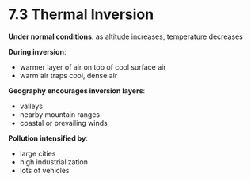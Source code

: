 # 7.3 Thermal Inversion

**Under normal conditions**: as altitude increases, temperature decreases

**During inversion**:

* warmer layer of air on top of cool surface air
* warm air traps cool, dense air

**Geography encourages inversion layers**:

* valleys
* nearby mountain ranges
* coastal or prevailing winds

**Pollution intensified by**:

* large cities
* high industrialization
* lots of vehicles

